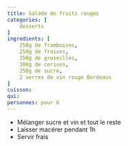 ```yaml
---
title: Salade de fruits rouges
categories: [
    desserts
]
ingredients: [
    250g de framboises,
    250g de fraises,
    250g de groseilles,
    300g de cerises,
    250g de sucre,
    2 verres de vin rouge Bordeaux
]
cuisson: 
qui: 
personnes: pour 6
---
```


* Mélanger sucre et vin et tout le reste
* Laisser macérer pendant 1h
* Servir frais